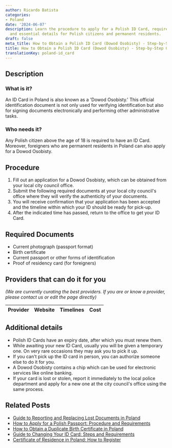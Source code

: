 ```yaml
---
author: Ricardo Batista
categories:
- Poland
date: '2024-06-07'
description: Learn the procedure to apply for a Polish ID Card, required documents,
  and essential details for Polish citizens and permanent residents.
draft: false
meta_title: How to Obtain a Polish ID Card (Dowod Osobisty) - Step-by-Step Guide
title: How to Obtain a Polish ID Card (Dowod Osobisty) - Step-by-Step Guide
translationKey: poland-id_card
---
```


## Description
### What is it?
An ID Card in Poland is also known as a 'Dowod Osobisty.' This official identification document is not only used for verifying identification but also for signing documents electronically and performing other administrative tasks.

### Who needs it?
Any Polish citizen above the age of 18 is required to have an ID Card. Moreover, foreigners who are permanent residents in Poland can also apply for a Dowod Osobisty.

## Procedure
1. Fill out an application for a Dowod Osobisty, which can be obtained from your local city council office.
2. Submit the following required documents at your local city council's office where they will verify the authenticity of your documents.
3. You will receive confirmation that your application has been accepted and the timeline within which your ID should be ready for pick-up.
4. After the indicated time has passed, return to the office to get your ID Card.

## Required Documents
- Current photograph (passport format)
- Birth certificate
- Current passport or other forms of identification
- Proof of residency card (for foreigners)

## Providers that can do it for you

_(We are currently curating the best providers. If you are or know a provider, please contact us or edit the page directly)_

| Provider        |     Website     |     Timelines    |       Cost      |
| :-------------: | :-------------: |  :-------------: | :-------------: |

## Additional details
- Polish ID Cards have an expiry date, after which you must renew them.
- While awaiting your new ID Card, usually you will be given a temporary one. On very rare occasions they may ask you to pick it up.
- If you can't pick up the ID card in person, you can authorize someone else to do it for you.
- A Dowod Osobisty contains a chip which can be used for electronic services like online banking.
- If your card is lost or stolen, report it immediately to the local police department and apply for a new one at the city council's office using the same process.


## Related Posts

- [Guide to Reporting and Replacing Lost Documents in Poland](https://tramitit.com/guides/poland/report_of_lost_documents/)
- [How to Apply for a Polish Passport: Procedure and Requirements](https://tramitit.com/guides/poland/passport/)
- [How to Obtain a Duplicate Birth Certificate in Poland](https://tramitit.com/guides/poland/issuance_of_duplicate_birth_certificate/)
- [Guide to Changing Your ID Card: Steps and Requirements](https://tramitit.com/guides/poland/change_of_id_card/)
- [Certificate of Residence in Poland: How to Register](https://tramitit.com/guides/poland/certificate_of_registration_of_residence/)